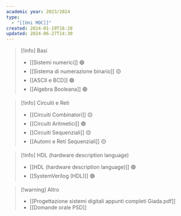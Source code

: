 ```yaml
---
academic year: 2023/2024
type:
  - "[[Uni MOC]]"
created: 2024-01-19T16:28
updated: 2024-06-27T14:30
---
```

>[!info] Basi
>- [[Sistemi numerici]] 🟢
>- [[Sistema di numerazione binario]] 🟡
>- [[ASCII e BCD]] 🟢
>- [[Algebra Booleana]] 🟢

>[!info] Circuiti e Reti
>- [[Circuiti Combinatori]] 🟡
>- [[Circuiti Aritmetici]] 🟢
>- [[Circuiti Sequenziali]] 🟡
>- [[Automi e Reti Sequenziali]] 🟡

>[!info] HDL (hardware description language)
>- [[HDL (hardware description language)]] 🟢
>- [[SystemVerilog (HDL)]] 🟢

>[!warning] Altro
>- [[Progettazione sistemi digitali appunti completi Giada.pdf]]
>- [[Domande orale PSD]]
